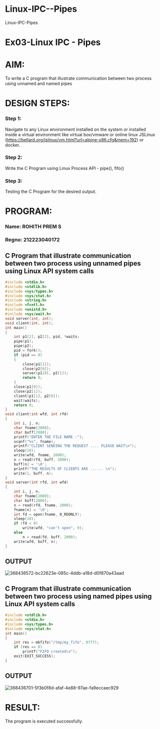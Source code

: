 # Linux-IPC--Pipes
Linux-IPC-Pipes

# Ex03-Linux IPC - Pipes

# AIM:
To write a C program that illustrate communication between two process using unnamed and named pipes

# DESIGN STEPS:

### Step 1:

Navigate to any Linux environment installed on the system or installed inside a virtual environment like virtual box/vmware or online linux JSLinux (https://bellard.org/jslinux/vm.html?url=alpine-x86.cfg&mem=192) or docker.

### Step 2:

Write the C Program using Linux Process API - pipe(), fifo()

### Step 3:

Testing the C Program for the desired output. 

# PROGRAM:

### Name: ROHITH PREM S
### Regno: 212223040172

## C Program that illustrate communication between two process using unnamed pipes using Linux API system calls
```c
#include <stdio.h>
#include <stdlib.h>
#include <sys/types.h>
#include <sys/stat.h>
#include <string.h>
#include <fcntl.h>
#include <unistd.h>
#include <sys/wait.h>
void server(int, int);
void client(int, int);
int main()
{
    int p1[2], p2[2], pid, *waits;
    pipe(p1);
    pipe(p2);
    pid = fork();
    if (pid == 0)
    {
        close(p1[1]);
        close(p2[0]);
        server(p1[0], p2[1]);
        return 0;
    }
    close(p1[0]);
    close(p2[1]);
    client(p1[1], p2[0]);
    wait(waits);
    return 0;
}
void client(int wfd, int rfd)
{
    int i, j, n;
    char fname[2000];
    char buff[2000];
    printf("ENTER THE FILE NAME :");
    scanf("%s", fname);
    printf("CLIENT SENDING THE REQUEST .... PLEASE WAIT\n");
    sleep(10);
    write(wfd, fname, 2000);
    n = read(rfd, buff, 2000);
    buff[n] = '\0';
    printf("THE RESULTS OF CLIENTS ARE ...... \n");
    write(1, buff, n);
}
void server(int rfd, int wfd)
{
    int i, j, n;
    char fname[2000];
    char buff[2000];
    n = read(rfd, fname, 2000);
    fname[n] = '\0';
    int fd = open(fname, O_RDONLY);
    sleep(10);
    if (fd < 0)
        write(wfd, "can't open", 9);
    else
        n = read(fd, buff, 2000);
    write(wfd, buff, n);
}
```
## OUTPUT
![368436572-bc22623e-085c-4ddb-a18d-d0f870a43aad](https://github.com/user-attachments/assets/40dd20bc-da36-4a1d-9766-45f07062b815)

## C Program that illustrate communication between two process using named pipes using Linux API system calls
```c
#include <stdlib.h>
#include <stdio.h>
#include <sys/types.h>
#include <sys/stat.h>
int main()
{
    int res = mkfifo("/tmp/my_fifo", 0777);
    if (res == 0)
        printf("FIFO created\n");
    exit(EXIT_SUCCESS);
}
```
## OUTPUT

![368436701-5f3b0f8d-afaf-4e88-97ae-fa9eccaec929](https://github.com/user-attachments/assets/337655e9-7d69-4488-af12-3f5d8653aa61)

# RESULT:
The program is executed successfully.

